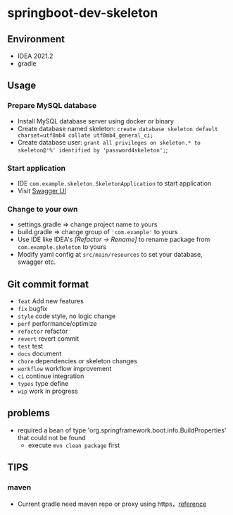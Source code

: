 # springboot-dev-skeleton

## Environment

+ IDEA 2021.2
+ gradle

## Usage

### Prepare MySQL database
+ Install MySQL database server using docker or binary
+ Create database named skeleton: `create database skeleton default charset=utf8mb4 collate utf8mb4_general_ci;`
+ Create database user: `grant all privileges on skeleton.* to skeleton@'%' identified by 'password4skeleton';`;

### Start application
+ IDE `com.example.skeleton.SkeletonApplication` to start application
+ Visit [Swagger UI](http://localhost:8080/swagger-ui/index.html?configUrl=/v3/api-docs/swagger-config)

### Change to your own

+ settings.gradle => change project name to yours
+ build.gradle => change group of `'com.example'` to yours
+ Use IDE like IDEA's *[Refactor -> Rename]* to rename package from `com.example.skeleton` to yours
+ Modify yaml config at `src/main/resources` to set your database, swagger etc.

## Git commit format

- `feat` Add new features
- `fix` bugfix
- `style` code style, no logic change
- `perf` performance/optimize
- `refactor` refactor
- `revert` revert commit
- `test` test
- `docs` document
- `chore` dependencies or skeleton changes
- `workflow` workflow improvement
- `ci` continue integration
- `types` type define
- `wip` work in progress

## problems

+ required a bean of type 'org.springframework.boot.info.BuildProperties' that could not be found
    + execute `mvn clean package` first

## TIPS

### maven
+ Current gradle need maven repo or proxy using https，[reference](https://support.sonatype.com/hc/en-us/articles/360041287334)
